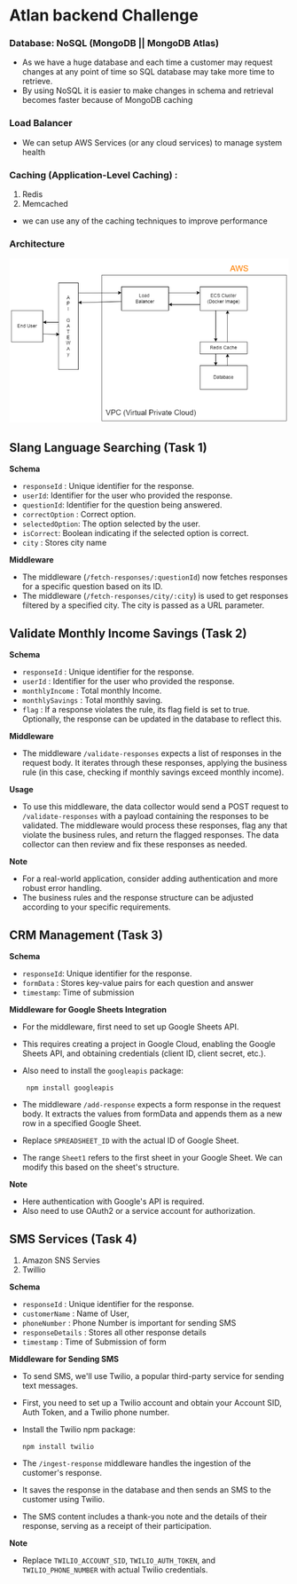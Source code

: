 # Atlan backend Challenge

### Database: NoSQL (MongoDB || MongoDB Atlas)

- As we have a huge database and each time a customer may request changes at any point of time so SQL database may take more time to retrieve.
- By using NoSQL it is easier to make changes in schema and retrieval becomes faster because of MongoDB caching

### Load Balancer

- We can setup AWS Services (or any cloud services) to manage system health

### Caching (Application-Level Caching) :

1. Redis
2. Memcached

- we can use any of the caching techniques to improve performance

### Architecture

![AWS Dataflow Dig](https://github.com/sumitbhimte/backend/blob/main/images/AWS-dataflow-diagram.png "AWS Dataflow Dig")


## Slang Language Searching (Task 1)

**Schema**

- `responseId` : Unique identifier for the response.
- `userId`: Identifier for the user who provided the response.
- `questionId`: Identifier for the question being answered.
- `correctOption` : Correct option.
- `selectedOption`: The option selected by the user.
- `isCorrect`: Boolean indicating if the selected option is correct.
- `city` : Stores city name

**Middleware**

- The middleware (`/fetch-responses/:questionId`) now fetches responses for a specific question based on its ID.
- The middleware (`/fetch-responses/city/:city`) is used to get responses filtered by a specified city. The city is passed as a URL parameter.

## Validate Monthly Income Savings (Task 2)

**Schema**

- `responseId` : Unique identifier for the response.
- `userId` : Identifier for the user who provided the response.
- `monthlyIncome` : Total monthly Income.
- `monthlySavings` : Total monthly saving.
- `flag` : If a response violates the rule, its flag field is set to true. Optionally, the response can be updated in the database to reflect this.

**Middleware**

- The middleware `/validate-responses` expects a list of responses in the request body. It iterates through these responses, applying the business rule (in this case, checking if monthly savings exceed monthly income).

**Usage**

- To use this middleware, the data collector would send a POST request to `/validate-responses` with a payload containing the responses to be validated. The middleware would process these responses,
  flag any that violate the business rules, and return the flagged responses.
  The data collector can then review and fix these responses as needed.

**Note**

- For a real-world application, consider adding authentication and more robust error handling.
- The business rules and the response structure can be adjusted according to your specific requirements.

## CRM Management (Task 3)

**Schema**

- `responseId`: Unique identifier for the response.
- `formData` : Stores key-value pairs for each question and answer
- `timestamp`: Time of submission

**Middleware for Google Sheets Integration**

- For the middleware, first need to set up Google Sheets API.
- This requires creating a project in Google Cloud, enabling the Google Sheets API,
  and obtaining credentials (client ID, client secret, etc.).
- Also need to install the `googleapis` package:

       npm install googleapis

- The middleware `/add-response` expects a form response in the request body. It extracts the values from formData and appends them as a new row in a specified Google Sheet.
- Replace `SPREADSHEET_ID` with the actual ID of Google Sheet.
- The range `Sheet1` refers to the first sheet in your Google Sheet.
  We can modify this based on the sheet's structure.

**Note**

- Here authentication with Google's API is required.
- Also need to use OAuth2 or a service account for authorization.

## SMS Services (Task 4)

1.  Amazon SNS Servies
2.  Twillio

**Schema**

- `responseId` : Unique identifier for the response.
- `customerName` : Name of User,
- `phoneNumber` : Phone Number is important for sending SMS
- `responseDetails` : Stores all other response details
- `timestamp` : Time of Submission of form

**Middleware for Sending SMS**

- To send SMS, we'll use Twilio, a popular third-party service for sending text messages.
- First, you need to set up a Twilio account and obtain your Account SID, Auth Token, and a Twilio phone number.

- Install the Twilio npm package:

      npm install twilio

- The `/ingest-response` middleware handles the ingestion of the customer's response.
- It saves the response in the database and then sends an SMS to the customer using Twilio.
- The SMS content includes a thank-you note and the details of their response, serving as a receipt of their participation.

**Note**

- Replace `TWILIO_ACCOUNT_SID`, `TWILIO_AUTH_TOKEN`, and `TWILIO_PHONE_NUMBER` with actual Twilio credentials.
